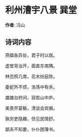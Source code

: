# 利州漕宇八景 巽堂

**作者**: 冯山

## 诗词内容

燕嬉各异处，君子时以居。

虚堂背治开，面直东南隅。

林峦照几席，花木纷庭除。

委蛇外不烦，浩荡中有余。

雄雄台府间，寂若山中庐。

美景开宴觞，清谈会宾裾。

孰穷吏隐趣，但见民情舒。

鄙夫不知要，仆仆困簿书。


